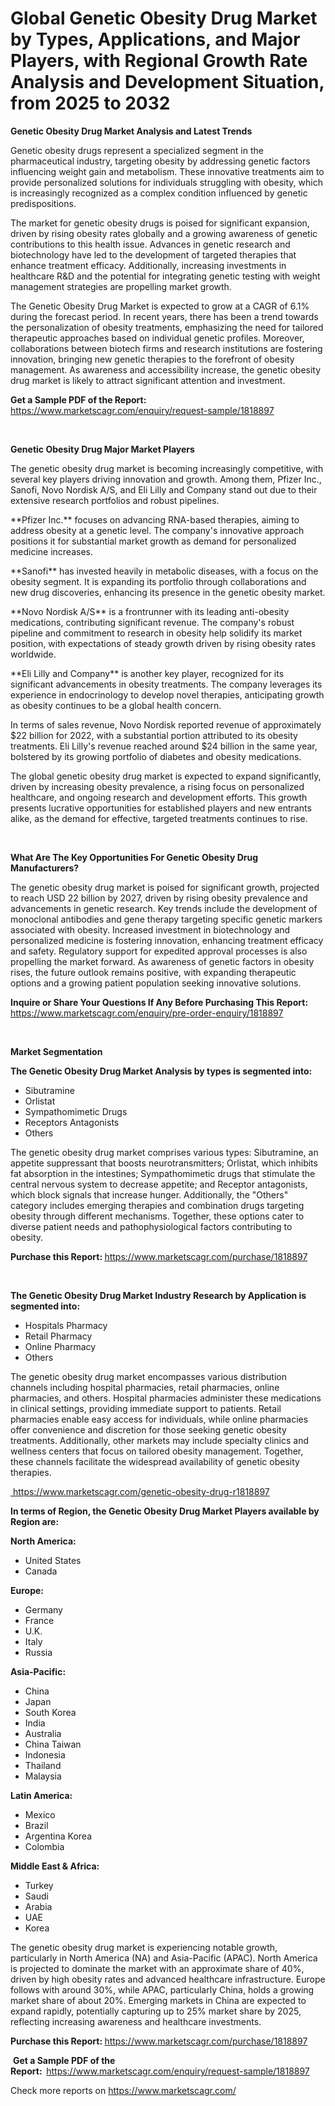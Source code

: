 <p><h1>Global Genetic Obesity Drug Market by Types, Applications, and Major Players, with Regional Growth Rate Analysis and Development Situation, from 2025 to 2032</h1></p><p><strong>Genetic Obesity Drug Market Analysis and Latest Trends</strong></p>
<p><p>Genetic obesity drugs represent a specialized segment in the pharmaceutical industry, targeting obesity by addressing genetic factors influencing weight gain and metabolism. These innovative treatments aim to provide personalized solutions for individuals struggling with obesity, which is increasingly recognized as a complex condition influenced by genetic predispositions.</p><p>The market for genetic obesity drugs is poised for significant expansion, driven by rising obesity rates globally and a growing awareness of genetic contributions to this health issue. Advances in genetic research and biotechnology have led to the development of targeted therapies that enhance treatment efficacy. Additionally, increasing investments in healthcare R&D and the potential for integrating genetic testing with weight management strategies are propelling market growth.</p><p>The Genetic Obesity Drug Market is expected to grow at a CAGR of 6.1% during the forecast period. In recent years, there has been a trend towards the personalization of obesity treatments, emphasizing the need for tailored therapeutic approaches based on individual genetic profiles. Moreover, collaborations between biotech firms and research institutions are fostering innovation, bringing new genetic therapies to the forefront of obesity management. As awareness and accessibility increase, the genetic obesity drug market is likely to attract significant attention and investment.</p></p>
<p><strong>Get a Sample PDF of the Report:&nbsp;</strong> <a href="https://www.marketscagr.com/enquiry/request-sample/1818897?utm_campaign=2946&utm_medium=2&utm_source=Github&utm_content=ia&utm_term=09032025&utm_id=genetic-obesity-drug">https://www.marketscagr.com/enquiry/request-sample/1818897</a></p>
<p>&nbsp;</p>
<p><strong>Genetic Obesity Drug Major Market Players</strong></p>
<p><p>The genetic obesity drug market is becoming increasingly competitive, with several key players driving innovation and growth. Among them, Pfizer Inc., Sanofi, Novo Nordisk A/S, and Eli Lilly and Company stand out due to their extensive research portfolios and robust pipelines.</p><p>**Pfizer Inc.** focuses on advancing RNA-based therapies, aiming to address obesity at a genetic level. The company's innovative approach positions it for substantial market growth as demand for personalized medicine increases.</p><p>**Sanofi** has invested heavily in metabolic diseases, with a focus on the obesity segment. It is expanding its portfolio through collaborations and new drug discoveries, enhancing its presence in the genetic obesity market.</p><p>**Novo Nordisk A/S** is a frontrunner with its leading anti-obesity medications, contributing significant revenue. The company's robust pipeline and commitment to research in obesity help solidify its market position, with expectations of steady growth driven by rising obesity rates worldwide.</p><p>**Eli Lilly and Company** is another key player, recognized for its significant advancements in obesity treatments. The company leverages its experience in endocrinology to develop novel therapies, anticipating growth as obesity continues to be a global health concern.</p><p>In terms of sales revenue, Novo Nordisk reported revenue of approximately $22 billion for 2022, with a substantial portion attributed to its obesity treatments. Eli Lilly's revenue reached around $24 billion in the same year, bolstered by its growing portfolio of diabetes and obesity medications.</p><p>The global genetic obesity drug market is expected to expand significantly, driven by increasing obesity prevalence, a rising focus on personalized healthcare, and ongoing research and development efforts. This growth presents lucrative opportunities for established players and new entrants alike, as the demand for effective, targeted treatments continues to rise.</p></p>
<p>&nbsp;</p>
<p><strong>What Are The Key Opportunities For Genetic Obesity Drug Manufacturers?</strong></p>
<p><p>The genetic obesity drug market is poised for significant growth, projected to reach USD 22 billion by 2027, driven by rising obesity prevalence and advancements in genetic research. Key trends include the development of monoclonal antibodies and gene therapy targeting specific genetic markers associated with obesity. Increased investment in biotechnology and personalized medicine is fostering innovation, enhancing treatment efficacy and safety. Regulatory support for expedited approval processes is also propelling the market forward. As awareness of genetic factors in obesity rises, the future outlook remains positive, with expanding therapeutic options and a growing patient population seeking innovative solutions.</p></p>
<p><strong>Inquire or Share Your Questions If Any Before Purchasing This Report:</strong> <a href="https://www.marketscagr.com/enquiry/pre-order-enquiry/1818897?utm_campaign=2946&utm_medium=2&utm_source=Github&utm_content=ia&utm_term=09032025&utm_id=genetic-obesity-drug">https://www.marketscagr.com/enquiry/pre-order-enquiry/1818897</a></p>
<p>&nbsp;</p>
<p><strong>Market Segmentation</strong></p>
<p><strong>The Genetic Obesity Drug Market Analysis by types is segmented into:</strong></p>
<p><ul><li>Sibutramine</li><li>Orlistat</li><li>Sympathomimetic Drugs</li><li>Receptors Antagonists</li><li>Others</li></ul></p>
<p><p>The genetic obesity drug market comprises various types: Sibutramine, an appetite suppressant that boosts neurotransmitters; Orlistat, which inhibits fat absorption in the intestines; Sympathomimetic drugs that stimulate the central nervous system to decrease appetite; and Receptor antagonists, which block signals that increase hunger. Additionally, the "Others" category includes emerging therapies and combination drugs targeting obesity through different mechanisms. Together, these options cater to diverse patient needs and pathophysiological factors contributing to obesity.</p></p>
<p><strong>Purchase this Report:&nbsp;</strong><a href="https://www.marketscagr.com/purchase/1818897?utm_campaign=2946&utm_medium=2&utm_source=Github&utm_content=ia&utm_term=09032025&utm_id=genetic-obesity-drug">https://www.marketscagr.com/purchase/1818897</a></p>
<p>&nbsp;</p>
<p><strong>The Genetic Obesity Drug Market Industry Research by Application is segmented into:</strong></p>
<p><ul><li>Hospitals Pharmacy</li><li>Retail Pharmacy</li><li>Online Pharmacy</li><li>Others</li></ul></p>
<p><p>The genetic obesity drug market encompasses various distribution channels including hospital pharmacies, retail pharmacies, online pharmacies, and others. Hospital pharmacies administer these medications in clinical settings, providing immediate support to patients. Retail pharmacies enable easy access for individuals, while online pharmacies offer convenience and discretion for those seeking genetic obesity treatments. Additionally, other markets may include specialty clinics and wellness centers that focus on tailored obesity management. Together, these channels facilitate the widespread availability of genetic obesity therapies.</p></p>
<p><a href="https://www.marketscagr.com/genetic-obesity-drug-r1818897?utm_campaign=2946&utm_medium=2&utm_source=Github&utm_content=ia&utm_term=09032025&utm_id=genetic-obesity-drug">&nbsp;https://www.marketscagr.com/genetic-obesity-drug-r1818897</a></p>
<p><strong>In terms of Region, the Genetic Obesity Drug Market Players available by Region are:</strong></p>
<p>
    <p> <strong> North America: </strong>
        <ul>
            <li>United States</li>
            <li>Canada</li>
        </ul>
        </p> 
    <p> <strong> Europe: </strong>
        <ul>
            <li>Germany</li>
            <li>France</li>
            <li>U.K.</li>
            <li>Italy</li>
            <li>Russia</li>
        </ul>
        </p> 
    <p> <strong> Asia-Pacific: </strong>
        <ul>
            <li>China</li>
            <li>Japan</li>
            <li>South Korea</li>
            <li>India</li>
            <li>Australia</li>
            <li>China Taiwan</li>
            <li>Indonesia</li>
            <li>Thailand</li>
            <li>Malaysia</li>
        </ul>
        </p> 
    <p> <strong> Latin America: </strong>
        <ul>
            <li>Mexico</li>
            <li>Brazil</li>
            <li>Argentina Korea</li>
            <li>Colombia</li>
        </ul>
        </p> 
    <p> <strong> Middle East & Africa: </strong>
        <ul>
            <li>Turkey</li>
            <li>Saudi</li>
            <li>Arabia</li>
            <li>UAE</li>
            <li>Korea</li>
        </ul>
    </p>
    </p>
<p><p>The genetic obesity drug market is experiencing notable growth, particularly in North America (NA) and Asia-Pacific (APAC). North America is projected to dominate the market with an approximate share of 40%, driven by high obesity rates and advanced healthcare infrastructure. Europe follows with around 30%, while APAC, particularly China, holds a growing market share of about 20%. Emerging markets in China are expected to expand rapidly, potentially capturing up to 25% market share by 2025, reflecting increasing awareness and healthcare investments.</p></p>
<p><strong>Purchase this Report: </strong><a href="https://www.marketscagr.com/purchase/1818897?utm_campaign=2946&utm_medium=2&utm_source=Github&utm_content=ia&utm_term=09032025&utm_id=genetic-obesity-drug">https://www.marketscagr.com/purchase/1818897</a></p>
<p>&nbsp;<strong>Get a Sample PDF of the Report:&nbsp;&nbsp;</strong><a href="https://www.marketscagr.com/enquiry/request-sample/1818897?utm_campaign=2946&utm_medium=2&utm_source=Github&utm_content=ia&utm_term=09032025&utm_id=genetic-obesity-drug">https://www.marketscagr.com/enquiry/request-sample/1818897</a></p>
<p><strong></strong></p>
<p>Check more reports on <a href="https://www.marketscagr.com/?utm_campaign=2946&utm_medium=2&utm_source=Github&utm_content=ia&utm_term=09032025&utm_id=genetic-obesity-drug">https://www.marketscagr.com/</a></p>